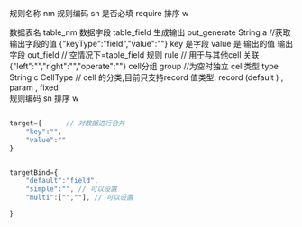 规则名称 nm 
规则编码 sn
是否必填 require
排序 w




数据表名 table_nm 
数据字段 table_field
生成输出 out_generate String a //获取输出字段的值  {"keyType":"field","value":""}   key 是字段  value 是 输出的值
输出字段 out_field // 空情况下=table_field 
规则 rule  // 用于与其他cell 关联 {"left":"","right":"","operate":""}
cell分组 group   //为空时独立
cell类型 type String  c CellType   // cell 的分类,目前只支持record 值类型: record (default )  , param , fixed  
规则编码 sn
排序 w





```js

target={      // 对数据进行合并
    "key":"",
    "value":""
}


targetBind={
    "default":"field",
    "simple":"", // 可以设置
    "multi":["",""], // 可以设置

}


```